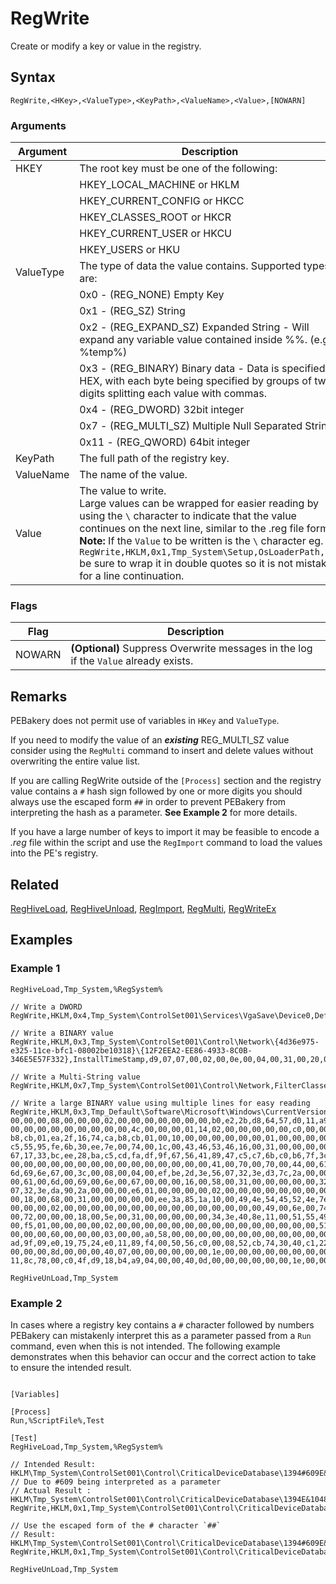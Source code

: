 # RegWrite

Create or modify a key or value in the registry.

## Syntax

```pebakery
RegWrite,<HKey>,<ValueType>,<KeyPath>,<ValueName>,<Value>,[NOWARN]
```

### Arguments

| Argument | Description |
| --- | --- |
| HKEY | The root key must be one of the following: |
|| HKEY_LOCAL_MACHINE or HKLM |
|| HKEY_CURRENT_CONFIG or HKCC |
|| HKEY_CLASSES_ROOT or HKCR |
|| HKEY_CURRENT_USER or HKCU |
|| HKEY_USERS or HKU |
| ValueType   | The type of data the value contains. Supported types are: |
||0x0 - (REG_NONE) Empty Key |
||0x1 - (REG_SZ) String |
||0x2 - (REG_EXPAND_SZ) Expanded String - Will expand any variable value contained inside %%. (e.g. %temp%) |
||0x3 - (REG_BINARY) Binary data - Data is specified in HEX, with each byte being specified by groups of two digits splitting each value with commas. |
||0x4 - (REG_DWORD) 32bit integer |
||0x7 - (REG_MULTI_SZ) Multiple Null Separated Strings |
||0x11 - (REG_QWORD) 64bit integer |
| KeyPath | The full path of the registry key. |
| ValueName | The name of the value. |
| Value | The value to write.<br/>Large values can be wrapped for easier reading by using the `\` character to indicate that the value continues on the next line, similar to the .reg file format. **Note:** If the `Value` to be written is the `\` character eg. `RegWrite,HKLM,0x1,Tmp_System\Setup,OsLoaderPath,"\"` be sure to wrap it in double quotes so it is not mistaken for a line continuation.  |

### Flags

| Flag | Description |
| --- | --- |
| NOWARN | **(Optional)** Suppress Overwrite messages in the log if the `Value` already exists. |

## Remarks

PEBakery does not permit use of variables in `HKey` and `ValueType`.

If you need to modify the value of an ***existing*** REG_MULTI_SZ value consider using the `RegMulti` command to insert and delete values without overwriting the entire value list.

If you are calling RegWrite outside of the `[Process]` section and the registry value contains a `#` hash sign followed by one or more digits you should always use the escaped form `##` in order to prevent PEBakery from interpreting the hash as a parameter. **See Example 2** for more details.

If you have a large number of keys to import it may be feasible to encode a _.reg_ file within the script and use the `RegImport` command to load the values into the PE's registry.

## Related

[RegHiveLoad](./RegHiveLoad.md), [RegHiveUnload](./RegHiveUnload.md), [RegImport](./RegImport.md), [RegMulti](./RegMulti.md), [RegWriteEx](./RegWriteEx.md)

## Examples

### Example 1

```pebakery
RegHiveLoad,Tmp_System,%RegSystem%

// Write a DWORD
RegWrite,HKLM,0x4,Tmp_System\ControlSet001\Services\VgaSave\Device0,DefaultSettings.XResolution,1024

// Write a BINARY value
RegWrite,HKLM,0x3,Tmp_System\ControlSet001\Control\Network\{4d36e975-e325-11ce-bfc1-08002be10318}\{12F2EEA2-EE86-4933-8C0B-346E5E57F332},InstallTimeStamp,d9,07,07,00,02,00,0e,00,04,00,31,00,20,00,fd,00

// Write a Multi-String value
RegWrite,HKLM,0x7,Tmp_System\ControlSet001\Control\Network,FilterClasses,ms_firewall_upper,scheduler,encryption,compression,vpn,loadbalance,failover,diagnostic,custom

// Write a large BINARY value using multiple lines for easy reading
RegWrite,HKLM,0x3,Tmp_Default\Software\Microsoft\Windows\CurrentVersion\Explorer\Streams\Desktop,TaskbarWinXP,0c,\
00,00,00,08,00,00,00,02,00,00,00,00,00,00,00,b0,e2,2b,d8,64,57,d0,11,a9,6e,00,c0,4f,d7,05,a2,22,00,1c,00,0a,10,00,00,01,00,00,00,01,00,00,00,00,00,00,\
00,00,00,00,00,00,00,00,00,4c,00,00,00,01,14,02,00,00,00,00,00,c0,00,00,00,00,00,00,46,81,01,00,00,11,00,00,00,64,54,7a,06,bd,b2,cb,01,ea,2f,16,74,ca,\
b8,cb,01,ea,2f,16,74,ca,b8,cb,01,00,10,00,00,00,00,00,00,01,00,00,00,00,00,00,00,00,00,00,00,00,00,00,00,04,02,14,00,1f,44,47,1a,03,59,72,3f,a7,44,89,\
c5,55,95,fe,6b,30,ee,7e,00,74,00,1c,00,43,46,53,46,16,00,31,00,00,00,00,00,2d,3e,57,07,12,20,41,70,70,44,61,74,61,00,00,00,74,1a,59,5e,96,df,d3,48,8d,\
67,17,33,bc,ee,28,ba,c5,cd,fa,df,9f,67,56,41,89,47,c5,c7,6b,c0,b6,7f,3c,00,08,00,04,00,ef,be,2d,3e,56,07,2d,3e,57,07,2a,00,00,00,e4,01,00,00,00,00,02,\
00,00,00,00,00,00,00,00,00,00,00,00,00,00,00,41,00,70,00,70,00,44,00,61,00,74,00,61,00,00,00,42,00,52,00,31,00,00,00,00,00,32,3e,d3,7c,10,20,52,6f,61,\
6d,69,6e,67,00,3c,00,08,00,04,00,ef,be,2d,3e,56,07,32,3e,d3,7c,2a,00,00,00,e5,01,00,00,00,00,02,00,00,00,00,00,00,00,00,00,00,00,00,00,00,00,52,00,6f,\
00,61,00,6d,00,69,00,6e,00,67,00,00,00,16,00,58,00,31,00,00,00,00,00,32,3e,da,90,14,20,4d,49,43,52,4f,53,7e,31,00,00,40,00,08,00,04,00,ef,be,2d,3e,56,\
07,32,3e,da,90,2a,00,00,00,e6,01,00,00,00,00,02,00,00,00,00,00,00,00,00,00,00,00,00,00,00,00,4d,00,69,00,63,00,72,00,6f,00,73,00,6f,00,66,00,74,00,00,\
00,18,00,68,00,31,00,00,00,00,00,ee,3a,85,1a,10,00,49,4e,54,45,52,4e,7e,31,00,00,50,00,08,00,04,00,ef,be,2d,3e,56,07,2d,3e,56,07,2a,00,00,00,f4,01,00,\
00,00,00,02,00,00,00,00,00,00,00,00,00,00,00,00,00,00,00,49,00,6e,00,74,00,65,00,72,00,6e,00,65,00,74,00,20,00,45,00,78,00,70,00,6c,00,6f,00,72,00,65,\
00,72,00,00,00,18,00,5e,00,31,00,00,00,00,00,34,3e,40,8e,11,00,51,55,49,43,4b,4c,7e,31,00,00,46,00,08,00,04,00,ef,be,2d,3e,56,07,34,3e,40,8e,2a,00,00,\
00,f5,01,00,00,00,00,02,00,00,00,00,00,00,00,00,00,00,00,00,00,00,00,51,00,75,00,69,00,63,00,6b,00,20,00,4c,00,61,00,75,00,6e,00,63,00,68,00,00,00,18,\
00,00,00,60,00,00,00,03,00,00,a0,58,00,00,00,00,00,00,00,00,00,00,00,00,00,00,00,00,00,00,00,00,00,00,00,52,cb,74,30,40,c1,22,45,81,05,c7,54,dd,94,b1,\
ad,9f,09,e0,19,75,24,e0,11,89,f4,00,50,56,c0,00,08,52,cb,74,30,40,c1,22,45,81,05,c7,54,dd,94,b1,ad,9f,09,e0,19,75,24,e0,11,89,f4,00,50,56,c0,00,08,00,\
00,00,00,8d,00,00,00,40,07,00,00,00,00,00,00,1e,00,00,00,00,00,00,00,00,00,00,00,1e,00,00,00,00,00,00,00,01,00,00,00,01,00,00,00,aa,4f,28,68,48,6a,d0,\
11,8c,78,00,c0,4f,d9,18,b4,a9,04,00,00,40,0d,00,00,00,00,00,00,1e,00,00,00,00,00,00,00,00,00,00,00,1e,00,00,00,00,00,00,00,01,00,00,00

RegHiveUnLoad,Tmp_System
```

### Example 2

In cases where a registry key contains a `#` character followed by numbers PEBakery can mistakenly interpret this as a parameter passed from a `Run` command, even when this is not intended. The following example demonstrates when this behavior can occur and the correct action to take to ensure the intended result.

```pebakery

[Variables]

[Process]
Run,%ScriptFile%,Test

[Test]
RegHiveLoad,Tmp_System,%RegSystem%

// Intended Result: HKLM\Tmp_System\ControlSet001\Control\CriticalDeviceDatabase\1394#609E&10483\Service
// Due to #609 being interpreted as a parameter
// Actual Result : HKLM\Tmp_System\ControlSet001\Control\CriticalDeviceDatabase\1394E&10483\Service
RegWrite,HKLM,0x1,Tmp_System\ControlSet001\Control\CriticalDeviceDatabase\1394#609E&10483,Service,sbp2port

// Use the escaped form of the # character `##`
// Result: HKLM\Tmp_System\ControlSet001\Control\CriticalDeviceDatabase\1394#609E&10483\Service
RegWrite,HKLM,0x1,Tmp_System\ControlSet001\Control\CriticalDeviceDatabase\1394##609E&10483,Service,sbp2port

RegHiveUnLoad,Tmp_System
```
